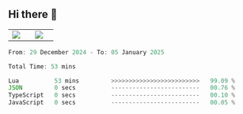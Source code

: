 ## Hi there 👋

<p align="center">
  <table align="center">
  <tr border="none">
  <td width="35%" align="center">
    <img  align="center"  src="http://github-profile-summary-cards.vercel.app/api/cards/stats?username=ricepunk&theme=github_dark" />
  </td>
    
  <td width="65%" align="center">
    <img  align="center"  src="http://github-profile-summary-cards.vercel.app/api/cards/profile-details?username=ricepunk&theme=github_dark" />
  </td>
  </tr>
  </table>
</p>

<!--START_SECTION:waka-->

```typescript
From: 29 December 2024 - To: 05 January 2025

Total Time: 53 mins

Lua          53 mins         >>>>>>>>>>>>>>>>>>>>>>>>>   99.09 %
JSON         0 secs          -------------------------   00.76 %
TypeScript   0 secs          -------------------------   00.10 %
JavaScript   0 secs          -------------------------   00.05 %
```

<!--END_SECTION:waka-->
